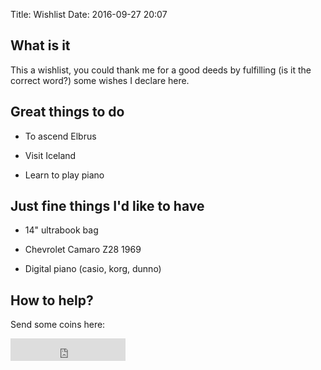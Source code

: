 Title: Wishlist
Date: 2016-09-27 20:07

## What is it

This a wishlist, you could thank me for a good deeds by fulfilling (is it the correct word?) some wishes I declare here.

## Great things to do

-   To ascend Elbrus

-   Visit Iceland

-   Learn to play piano

## Just fine things I'd like to have

-   14" ultrabook bag

-   Chevrolet Camaro Z28 1969

-   Digital piano (casio, korg, dunno)

## How to help?

Send some coins here:

<iframe src="https://money.yandex.ru/quickpay/button-widget?targets=Gift%20to%20Kirill%20K%20to%20support%20his%20deeds&default-sum=100&button-text=12&yamoney-payment-type=on&button-size=m&button-color=white&successURL=http%3A%2F%2Fagrrh.com%2Fthanks&quickpay=small&account=410012208965804&" width="184" height="36" frameborder="0" allowtransparency="true" scrolling="no"></iframe>
